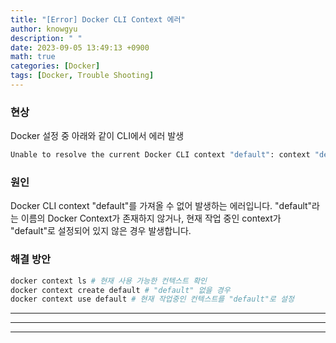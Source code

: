 ```yaml
---
title: "[Error] Docker CLI Context 에러"
author: knowgyu
description: " "
date: 2023-09-05 13:49:13 +0900
math: true
categories: [Docker]
tags: [Docker, Trouble Shooting]
---
```


### 현상
Docker 설정 중 아래와 같이 CLI에서 에러 발생
```bash
Unable to resolve the current Docker CLI context "default": context "default" does not exist
```

### 원인
Docker CLI context "default"를 가져올 수 없어 발생하는 에러입니다.
"default"라는 이름의 Docker Context가 존재하지 않거나, 현재 작업 중인 context가 "default"로 설정되어 있지 않은 경우 발생합니다.

### 해결 방안
```bash
docker context ls # 현재 사용 가능한 컨텍스트 확인
docker context create default # "default" 없을 경우
docker context use default # 현재 작업중인 컨텍스트를 "default"로 설정
```

---
---
---
